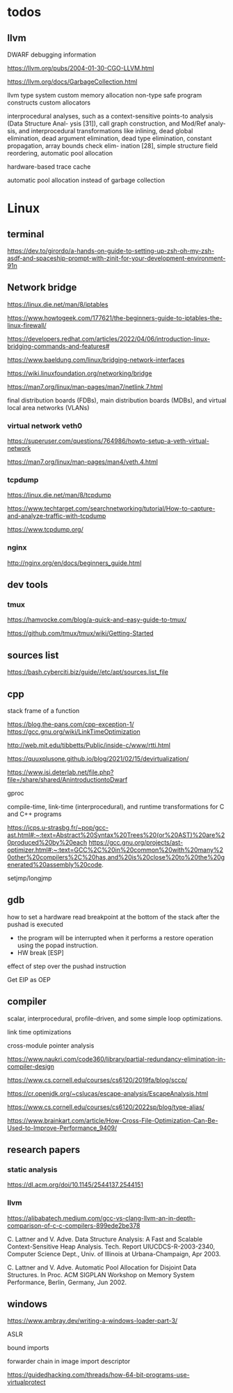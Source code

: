 # todos


## llvm
DWARF debugging information

https://llvm.org/pubs/2004-01-30-CGO-LLVM.html

https://llvm.org/docs/GarbageCollection.html


llvm type system 
custom memory allocation
non-type safe program constructs 
custom allocators


interprocedural analyses, such as a
context-sensitive points-to analysis (Data Structure Anal-
ysis [31]), call graph construction, and Mod/Ref analy-
sis, and interprocedural transformations like inlining, dead
global elimination, dead argument elimination, dead type
elimination, constant propagation, array bounds check elim-
ination [28], simple structure field reordering, automatic pool allocation

hardware-based trace cache

automatic pool allocation instead of garbage collection

# Linux

## terminal
https://dev.to/girordo/a-hands-on-guide-to-setting-up-zsh-oh-my-zsh-asdf-and-spaceship-prompt-with-zinit-for-your-development-environment-91n

## Network bridge

https://linux.die.net/man/8/iptables

https://www.howtogeek.com/177621/the-beginners-guide-to-iptables-the-linux-firewall/

https://developers.redhat.com/articles/2022/04/06/introduction-linux-bridging-commands-and-features#

https://www.baeldung.com/linux/bridging-network-interfaces

https://wiki.linuxfoundation.org/networking/bridge

https://man7.org/linux/man-pages/man7/netlink.7.html

final distribution boards (FDBs), main distribution boards (MDBs), and virtual local area networks (VLANs)

### virtual network veth0
https://superuser.com/questions/764986/howto-setup-a-veth-virtual-network

https://man7.org/linux/man-pages/man4/veth.4.html

### tcpdump

https://linux.die.net/man/8/tcpdump

https://www.techtarget.com/searchnetworking/tutorial/How-to-capture-and-analyze-traffic-with-tcpdump

https://www.tcpdump.org/

### nginx

http://nginx.org/en/docs/beginners_guide.html

## dev tools

### tmux

https://hamvocke.com/blog/a-quick-and-easy-guide-to-tmux/

https://github.com/tmux/tmux/wiki/Getting-Started

## sources list

https://bash.cyberciti.biz/guide//etc/apt/sources.list_file

## cpp

stack frame of a function

https://blog.the-pans.com/cpp-exception-1/
https://gcc.gnu.org/wiki/LinkTimeOptimization

http://web.mit.edu/tibbetts/Public/inside-c/www/rtti.html

https://quuxplusone.github.io/blog/2021/02/15/devirtualization/

https://www.isi.deterlab.net/file.php?file=/share/shared/AnintroductiontoDwarf

gproc

compile-time, link-time (interprocedural), and runtime transformations for C and C++ programs

https://icps.u-strasbg.fr/~pop/gcc-ast.html#:~:text=Abstract%20Syntax%20Trees%20(or%20AST)%20are%20produced%20by%20each
https://gcc.gnu.org/projects/ast-optimizer.html#:~:text=GCC%2C%20in%20common%20with%20many%20other%20compilers%2C%20has,and%20is%20close%20to%20the%20generated%20assembly%20code.

setjmp/longjmp

## gdb

how to set a hardware read breakpoint at the bottom of the stack after the
pushad is executed
- the program will be interrupted when it performs a restore
operation using the popad instruction.
- HW break [ESP]

effect of step over the pushad instruction

Get EIP as OEP


## compiler

scalar, interprocedural, profile-driven, and some simple loop optimizations.

link time optimizations

cross-module pointer analysis

https://www.naukri.com/code360/library/partial-redundancy-elimination-in-compiler-design

https://www.cs.cornell.edu/courses/cs6120/2019fa/blog/sccp/

https://cr.openjdk.org/~cslucas/escape-analysis/EscapeAnalysis.html

https://www.cs.cornell.edu/courses/cs6120/2022sp/blog/type-alias/

https://www.brainkart.com/article/How-Cross-File-Optimization-Can-Be-Used-to-Improve-Performance_9409/

## research papers

### static analysis
https://dl.acm.org/doi/10.1145/2544137.2544151

### llvm

https://alibabatech.medium.com/gcc-vs-clang-llvm-an-in-depth-comparison-of-c-c-compilers-899ede2be378

C. Lattner and V. Adve. Data Structure Analysis: A
Fast and Scalable Context-Sensitive Heap Analysis.
Tech. Report UIUCDCS-R-2003-2340, Computer
Science Dept., Univ. of Illinois at Urbana-Champaign,
Apr 2003.

C. Lattner and V. Adve. Automatic Pool Allocation
for Disjoint Data Structures. In Proc. ACM SIGPLAN
Workshop on Memory System Performance, Berlin,
Germany, Jun 2002.

## windows
https://www.ambray.dev/writing-a-windows-loader-part-3/

ASLR



bound imports 

forwarder chain in image import descriptor

https://guidedhacking.com/threads/how-64-bit-programs-use-virtualprotect
